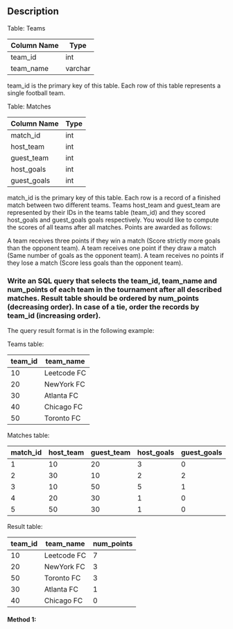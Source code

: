 ## Description

Table: Teams

| Column Name | Type    |
| ----------- | ------- |
| team_id     | int     |
| team_name   | varchar |

team_id is the primary key of this table.
Each row of this table represents a single football team.

Table: Matches

| Column Name | Type |
| ----------- | ---- |
| match_id    | int  |
| host_team   | int  |
| guest_team  | int  |
| host_goals  | int  |
| guest_goals | int  |

match_id is the primary key of this table.
Each row is a record of a finished match between two different teams.
Teams host_team and guest_team are represented by their IDs in the teams table (team_id) and they scored host_goals and guest_goals goals respectively.
You would like to compute the scores of all teams after all matches. Points are awarded as follows:

A team receives three points if they win a match (Score strictly more goals than the opponent team).
A team receives one point if they draw a match (Same number of goals as the opponent team).
A team receives no points if they lose a match (Score less goals than the opponent team).

### Write an SQL query that selects the team_id, team_name and num_points of each team in the tournament after all described matches. Result table should be ordered by num_points (decreasing order). In case of a tie, order the records by team_id (increasing order).

The query result format is in the following example:

Teams table:

| team_id | team_name   |
| ------- | ----------- |
| 10      | Leetcode FC |
| 20      | NewYork FC  |
| 30      | Atlanta FC  |
| 40      | Chicago FC  |
| 50      | Toronto FC  |

Matches table:

| match_id | host_team | guest_team | host_goals | guest_goals |
| -------- | --------- | ---------- | ---------- | ----------- |
| 1        | 10        | 20         | 3          | 0           |
| 2        | 30        | 10         | 2          | 2           |
| 3        | 10        | 50         | 5          | 1           |
| 4        | 20        | 30         | 1          | 0           |
| 5        | 50        | 30         | 1          | 0           |

Result table:

| team_id | team_name   | num_points |
| ------- | ----------- | ---------- |
| 10      | Leetcode FC | 7          |
| 20      | NewYork FC  | 3          |
| 50      | Toronto FC  | 3          |
| 30      | Atlanta FC  | 1          |
| 40      | Chicago FC  | 0          |

#### Method 1:

```sql

```
